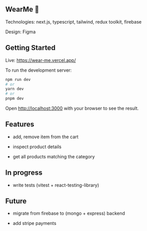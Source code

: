 ## WearMe 🛒

Technologies: next.js, typescript, tailwind, redux toolkit, firebase

Design: Figma

## Getting Started

Live: https://wear-me.vercel.app/

To run the development server:

```bash
npm run dev
# or
yarn dev
# or
pnpm dev
```

Open [http://localhost:3000](http://localhost:3000) with your browser to see the result.

## Features

- add, remove item from the cart

- inspect product details

- get all products matching the category

## In progress

- write tests (vitest + react-testing-library)

## Future

- migrate from firebase to (mongo + express) backend

- add stripe payments
